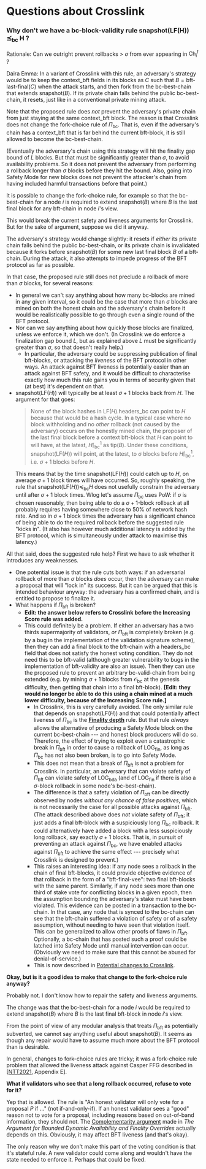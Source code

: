 # Questions about Crosslink

### Why don't we have a bc‑block‑validity rule snapshot(LF(H)) ⪯<sub>bc</sub> H ?

Rationale: Can we outright prevent rollbacks > $\sigma$ from ever appearing in $\mathsf{Ch}_i^t$ ?

Daira Emma: In a variant of Crosslink with this rule, an adversary's strategy would be to keep the $\mathsf{context\_bft}$ fields in its blocks as $C$ such that $B = \textsf{bft-last-final}(C)$ when the attack starts, and then fork from the bc-best-chain that extends $\mathsf{snapshot}(B)$. If its private chain falls behind the public bc-best-chain, it resets, just like in a conventional private mining attack.

Note that the proposed rule does *not* prevent the adversary's private chain from just staying at the same $\mathsf{context\_bft}$ block. The reason is that Crosslink does not change the fork-choice rule of $\Pi_{\mathrm{bc}}$. That is, even if the adversary's chain has a $\mathsf{context\_bft}$ that is far behind the current bft-block, it is still allowed to become the bc-best-chain.

(Eventually the adversary's chain using this strategy will hit the finality gap bound of $L$ blocks. But that must be significantly greater than $\sigma$, to avoid availability problems. So it does not prevent the adversary from performing a rollback longer than $\sigma$ blocks before they hit the bound. Also, going into Safety Mode for new blocks does not prevent the attacker's chain from having included harmful transactions before that point.)

It is possible to change the fork-choice rule, for example so that the bc-best-chain for a node $i$ is required to extend $\mathsf{snapshot}(B)$ where $B$ is the last final block for any bft-chain in node $i$'s view.

This would break the current safety and liveness arguments for Crosslink. But for the sake of argument, suppose we did it anyway.

The adversary's strategy would change slightly: it resets if *either* its private chain falls behind the public bc-best-chain, or its private chain is invalidated because it forks before $\mathsf{snapshot}(B)$ for some new last final block $B$ of a bft-chain. During the attack, it also attempts to impede progress of the BFT protocol as far as possible.

In that case, the proposed rule still does not preclude a rollback of more than $\sigma$ blocks, for several reasons:
* In general we can't say anything about how many bc-blocks are mined in any given interval, so it could be the case that more than $\sigma$ blocks are mined on both the honest chain and the adversary's chain before it would be realistically possible to go through even a single round of the BFT protocol.
* Nor can we say anything about how quickly those blocks are finalized, unless we enforce it, which we don't. (In Crosslink we do enforce a finalization gap bound $L$, but as explained above $L$ must be significantly greater than $\sigma$, so that doesn't really help.)
  * In particular, the adversary could be suppressing publication of final bft-blocks, or attacking the *liveness* of the BFT protocol in other ways. An attack against BFT liveness is potentially easier than an attack against BFT safety, and it would be difficult to characterise exactly how much this rule gains you in terms of security given that (at best) it's dependent on that.
* $\mathsf{snapshot}(\mathsf{LF}(H))$ will typically be at least $\sigma + 1$ blocks back from $H$.
  The argument for that goes:
  > None of the block hashes in $\mathsf{LF}(H)\mathsf{.headers\_bc}$ can point to $H$ because that would be a hash cycle. In a typical case where no block withholding and no *other* rollback (not caused by the adversary) occurs on the honestly mined chain, the proposer of the last final block before a context bft-block that $H$ can point to will have, at the latest, $H \lceil_{\mathrm{bc}}^1$ as $\mathsf{tip}(B)$. Under these conditions, $\mathsf{snapshot}(\mathsf{LF}(H))$ will point, at the latest, to $\sigma$ blocks before $H \lceil_{\mathrm{bc}}^1$, i.e. $\sigma + 1$ blocks before $H$.
  >
  This means that by the time $\mathsf{snapshot}(\mathsf{LF}(H))$ could catch up to $H$, on average $\sigma + 1$ block times will have occurred. So, roughly speaking, the rule that $\mathsf{snapshot}(\mathsf{LF}(H)) \preceq_{\mathrm{bc}} H$ does not usefully constrain the adversary until after $\sigma + 1$ block times. Wlog let's assume $\Pi_{\mathrm{bc}}$ uses PoW: if $\sigma$ is chosen reasonably, then being able to do a $\sigma + 1$-block rollback at all probably requires having somewhere close to 50% of network hash rate. And so in $\sigma + 1$ block times the adversary has a significant chance of being able to do the required rollback before the suggested rule "kicks in". (It also has however much additional latency is added by the BFT protocol, which is simultaneously under attack to maximise this latency.)

All that said, does the suggested rule help? First we have to ask whether it introduces any weaknesses.
  * One potential issue is that the rule cuts both ways: if an adversarial rollback of more than $\sigma$ blocks *does* occur, then the adversary can make a proposal that will "lock in" its success. But it can be argued that this is intended behaviour anyway: the adversary has a confirmed chain, and is entitled to propose to finalize it.
  * What happens if $\Pi_{\mathrm{bft}}$ is broken?
    * **Edit: the answer below refers to Crosslink before the Increasing Score rule was added.**
    * This could definitely be a problem. If either an adversary has a two thirds supermajority of validators, *or* $\Pi_{\mathrm{bft}}$ is completely broken (e.g. by a bug in the implementation of the validation signature scheme), then they can add a final block to the bft-chain with a $\mathsf{headers\_bc}$ field that does not satisfy the honest voting condition. They do not need this to be bft-valid (although greater vulnerability to bugs in the implementation of bft-validity are also an issue). Then they can use the proposed rule to prevent an arbitrary bc-valid-chain from being extended (e.g. by mining $\sigma + 1$ blocks from $\mathcal{O}_{\mathrm{bc}}$ at the genesis difficulty, then getting that chain into a final bft-block). **[Edit: they would no longer be able to do this using a chain mined at a much lower difficulty, because of the Increasing Score rule.]**
      * In Crosslink, this is very carefully avoided. The only similar rule that depends on $\mathsf{snapshot}(\mathsf{LF}(H))$ and that could potentially affect liveness of $\Pi_{\mathrm{bc}}$ is the [**Finality depth**](./construction.md#%CE%A0bc-block-validity) rule. But that rule *always* allows the alternative of producing a Safety Mode block on the current bc-best-chain --- and honest block producers will do so. Therefore, the effect of trying to exploit even a catastrophic break in $\Pi_{\mathrm{bft}}$ in order to cause a rollback of $\mathsf{LOG}_{\mathrm{fin}}$, as long as $\Pi_{\mathrm{bc}}$ has not also been broken, is to go into Safety Mode.
      * This does not mean that a break of $\Pi_{\mathrm{bft}}$ is not a problem for Crosslink. In particular, an adversary that can violate safety of $\Pi_{\mathrm{bft}}$ can violate safety of $\mathsf{LOG}_{\mathrm{bda}}$ (and of $\mathsf{LOG}_{\mathrm{fin}}$ if there is also a $\sigma$-block rollback in some node's bc-best-chain).
      * The difference is that a safety violation of $\Pi_{\mathrm{bft}}$ can be directly observed by nodes *without any chance of false positives*, which is not necessarily the case for all possible attacks against $\Pi_{\mathrm{bft}}$. (The attack described above does *not* violate safety of $\Pi_{\mathrm{bft}}$; it just adds a final bft-block with a suspiciously long $\Pi_{\mathrm{bc}}$ rollback. It could alternatively have added a block with a less suspiciously long rollback, say exactly $\sigma + 1$ blocks. That is, in pursuit of preventing an attack against $\Pi_{\mathrm{bc}}$, we have enabled attacks against $\Pi_{\mathrm{bft}}$ to achieve the same effect --- precisely what Crosslink is designed to prevent.)
      * This raises an interesting idea: if any node sees a rollback in the chain of final bft-blocks, it could provide objective evidence of that rollback in the form of a "bft-final-vee": two final bft-blocks with the same parent. Similarly, if any node sees more than one third of stake vote for conflicting blocks in a given epoch, then the assumption bounding the adversary's stake must have been violated. This evidence can be posted in a transaction to the bc-chain. In that case, any node that is synced to the bc-chain can see that the bft-chain suffered a violation of safety or of a safety assumption, without needing to have seen that violation itself. This can be generalized to allow other proofs of flaws in $\Pi_{\mathrm{bft}}$. Optionally, a bc-chain that has posted such a proof could be latched into Safety Mode until manual intervention can occur. (Obviously we need to make sure that this cannot be abused for denial-of-service.)
      * This is now described in [Potential changes to Crosslink](./potential-changes.md#Low-risk-Recording-more-info-about-the-bft-chain-in-bc-blocks).

**Okay, but is it a good idea to make that change to the fork-choice rule anyway?**

Probably not. I don't know how to repair the safety and liveness arguments.

The change was that the bc-best-chain for a node $i$ would be required to extend $\mathsf{snapshot}(B)$ where $B$ is the last final bft-block in node $i$'s view.

From the point of view of any modular analysis that treats $\Pi_{\mathsf{bft}}$ as potentially subverted, we cannot say anything useful about $\mathsf{snapshot}(B)$. It seems as though any repair would have to assume much more about the BFT protocol than is desirable.

In general, changes to fork-choice rules are tricky; it was a fork-choice rule problem that allowed the liveness attack against Casper FFG described in [[NTT2021](https://arxiv.org/pdf/2009.04987.pdf), Appendix E].

**What if validators who see that a long rollback occurred, refuse to vote for it?**

Yep that is allowed. The rule is "An honest validator will only vote for a proposal $P$ if ..." (not if-and-only-if). If an honest validator sees a "good" reason not to vote for a proposal, including reasons based on out-of-band information, they should not. The [Complementarity argument](./the-arguments-for-bounded-dynamic-availability-and-finality-overrides.md) made in *The Argument for Bounded Dynamic Availability and Finality Overrides* actually depends on this. Obviously, it may affect BFT liveness (and that's okay).

The only reason why we don't make this part of the voting condition is that it's stateful rule. A new validator could come along and wouldn't have the state needed to enforce it. Perhaps that could be fixed.
